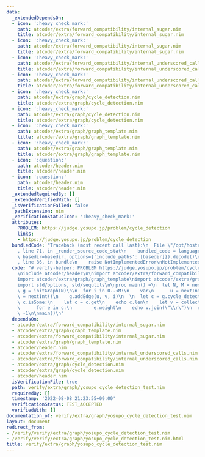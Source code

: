 ```yaml
---
data:
  _extendedDependsOn:
  - icon: ':heavy_check_mark:'
    path: atcoder/extra/forward_compatibility/internal_sugar.nim
    title: atcoder/extra/forward_compatibility/internal_sugar.nim
  - icon: ':heavy_check_mark:'
    path: atcoder/extra/forward_compatibility/internal_sugar.nim
    title: atcoder/extra/forward_compatibility/internal_sugar.nim
  - icon: ':heavy_check_mark:'
    path: atcoder/extra/forward_compatibility/internal_underscored_calls.nim
    title: atcoder/extra/forward_compatibility/internal_underscored_calls.nim
  - icon: ':heavy_check_mark:'
    path: atcoder/extra/forward_compatibility/internal_underscored_calls.nim
    title: atcoder/extra/forward_compatibility/internal_underscored_calls.nim
  - icon: ':heavy_check_mark:'
    path: atcoder/extra/graph/cycle_detection.nim
    title: atcoder/extra/graph/cycle_detection.nim
  - icon: ':heavy_check_mark:'
    path: atcoder/extra/graph/cycle_detection.nim
    title: atcoder/extra/graph/cycle_detection.nim
  - icon: ':heavy_check_mark:'
    path: atcoder/extra/graph/graph_template.nim
    title: atcoder/extra/graph/graph_template.nim
  - icon: ':heavy_check_mark:'
    path: atcoder/extra/graph/graph_template.nim
    title: atcoder/extra/graph/graph_template.nim
  - icon: ':question:'
    path: atcoder/header.nim
    title: atcoder/header.nim
  - icon: ':question:'
    path: atcoder/header.nim
    title: atcoder/header.nim
  _extendedRequiredBy: []
  _extendedVerifiedWith: []
  _isVerificationFailed: false
  _pathExtension: nim
  _verificationStatusIcon: ':heavy_check_mark:'
  attributes:
    PROBLEM: https://judge.yosupo.jp/problem/cycle_detection
    links:
    - https://judge.yosupo.jp/problem/cycle_detection
  bundledCode: "Traceback (most recent call last):\n  File \"/opt/hostedtoolcache/Python/3.10.6/x64/lib/python3.10/site-packages/onlinejudge_verify/documentation/build.py\"\
    , line 71, in _render_source_code_stat\n    bundled_code = language.bundle(stat.path,\
    \ basedir=basedir, options={'include_paths': [basedir]}).decode()\n  File \"/opt/hostedtoolcache/Python/3.10.6/x64/lib/python3.10/site-packages/onlinejudge_verify/languages/nim.py\"\
    , line 86, in bundle\n    raise NotImplementedError\nNotImplementedError\n"
  code: "# verify-helper: PROBLEM https://judge.yosupo.jp/problem/cycle_detection\n\
    \ninclude atcoder/header\n\nimport atcoder/extra/forward_compatibility/internal_sugar\n\
    import atcoder/extra/graph/graph_template\nimport atcoder/extra/graph/cycle_detection\n\
    import std/options, std/sequtils\n\nproc main() =\n  let N, M = nextInt()\n  var\
    \ g = initGraph(N)\n\n  for i in 0..<M:\n    var\n      u = nextInt()\n      v\
    \ = nextInt()\n    g.addEdge(u, v, i)\n  \n  let c = g.cycle_detection()\n  if\
    \ c.isSome:\n    let c = c.get\n    echo c.len\n    let v = collect(newSeq):\n\
    \      for e in c:\n        e.weight\n    echo v.join(\"\\n\")\n  else:\n    echo\
    \ -1\n\nmain()\n"
  dependsOn:
  - atcoder/extra/forward_compatibility/internal_sugar.nim
  - atcoder/extra/graph/graph_template.nim
  - atcoder/extra/forward_compatibility/internal_sugar.nim
  - atcoder/extra/graph/graph_template.nim
  - atcoder/header.nim
  - atcoder/extra/forward_compatibility/internal_underscored_calls.nim
  - atcoder/extra/forward_compatibility/internal_underscored_calls.nim
  - atcoder/extra/graph/cycle_detection.nim
  - atcoder/extra/graph/cycle_detection.nim
  - atcoder/header.nim
  isVerificationFile: true
  path: verify/extra/graph/yosupo_cycle_detection_test.nim
  requiredBy: []
  timestamp: '2022-08-08 21:23:55+09:00'
  verificationStatus: TEST_ACCEPTED
  verifiedWith: []
documentation_of: verify/extra/graph/yosupo_cycle_detection_test.nim
layout: document
redirect_from:
- /verify/verify/extra/graph/yosupo_cycle_detection_test.nim
- /verify/verify/extra/graph/yosupo_cycle_detection_test.nim.html
title: verify/extra/graph/yosupo_cycle_detection_test.nim
---
```

